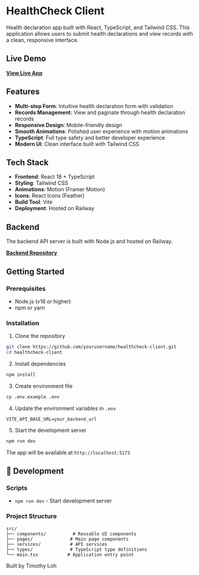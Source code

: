 # HealthCheck Client

Health declaration app built with React, TypeScript, and Tailwind CSS. This application allows users to submit health declarations and view records with a clean, responsive interface.

## Live Demo

**[View Live App](https://healthcheck.temus.me)**

## Features

- **Multi-step Form**: Intuitive health declaration form with validation
- **Records Management**: View and paginate through health declaration records
- **Responsive Design**: Mobile-friendly design
- **Smooth Animations**: Polished user experience with motion animations
- **TypeScript**: Full type safety and better developer experience
- **Modern UI**: Clean interface built with Tailwind CSS

## Tech Stack

- **Frontend**: React 18 + TypeScript
- **Styling**: Tailwind CSS
- **Animations**: Motion (Framer Motion)
- **Icons**: React Icons (Feather)
- **Build Tool**: Vite
- **Deployment**: Hosted on Railway

## Backend

The backend API server is built with Node.js and hosted on Railway.

**[Backend Repository](https://github.com/tim-lyw/healthcheck-server)**

## Getting Started

### Prerequisites
- Node.js (v18 or higher)
- npm or yarn

### Installation

1. Clone the repository
```bash
git clone https://github.com/yourusername/healthcheck-client.git
cd healthcheck-client
```

2. Install dependencies
```bash
npm install
```

3. Create environment file
```bash
cp .env.example .env
```

4. Update the environment variables in `.env`
```
VITE_API_BASE_URL=your_backend_url
```

5. Start the development server
```bash
npm run dev
```

The app will be available at `http://localhost:5173`


## 🔧 Development

### Scripts

- `npm run dev` - Start development server

### Project Structure

```
src/
├── components/          # Reusable UI components
├── pages/              # Main page components
├── services/           # API services
├── types/              # TypeScript type definitions
└── main.tsx           # Application entry point
```

Built by Timothy Loh